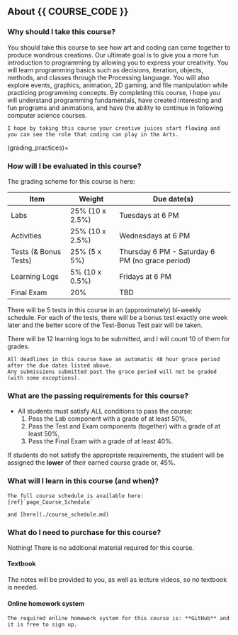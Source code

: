 ## About {{ COURSE_CODE }}

### Why should I take this course?

You should take this course to see how art and coding can come together to produce wondrous creations.
Our ultimate goal is to give you a more fun introduction to programming by allowing you to express your creativity.
You will learn programming basics such as decisions, iteration, objects, methods, and classes through the Processing language.
You will also explore events, graphics, animation, 2D gaming, and file manipulation while practicing programming concepts.
By completing this course, I hope you will understand programming fundamentals, have created interesting and fun programs and animations, and have the ability to continue in following computer science courses.

```{tip}
I hope by taking this course your creative juices start flowing and you can see the role that coding can play in the Arts.
```

(grading_practices)=
### How will I be evaluated in this course?

The grading scheme for this course is here:

| Item                  | Weight          | Due date(s)                                     |
|-----------------------|-----------------|-------------------------------------------------|
| Labs                  | 25% (10 x 2.5%) | Tuesdays at 6 PM                                |
| Activities            | 25% (10 x 2.5%) | Wednesdays at 6 PM                              |
| Tests (& Bonus Tests) | 25% (5 x 5%)    | Thursday 6 PM - Saturday 6 PM (no grace period) |
| Learning Logs         | 5% (10 x 0.5%)  | Fridays at 6 PM                                 |
| Final Exam            | 20%             | TBD                                             |


There will be 5 tests in this course in an (approximately) bi-weekly schedule.
For each of the tests, there will be a bonus test exactly one week later and the better score of the Test-Bonus Test pair will be taken.

There will be 12 learning logs to be submitted, and I will count 10 of them for grades.

```{attention} 
All deadlines in this course have an automatic 48 hour grace period after the due dates listed above.
Any submissions submitted past the grace period will not be graded (with some exceptions).
```

### What are the passing requirements for this course?

- All students must satisfy ALL conditions to pass the course:
    1. Pass the Lab component with a grade of at least 50%,
    1. Pass the Test and Exam components (together) with a grade of at least 50%,
    1. Pass the Final Exam with a grade of at least 40%.

If students do not satisfy the appropriate requirements, the student will be assigned the **lower** of their earned course grade or, 45%.

### What will I learn in this course (and when)?
<!-- 
1. Pellentesque pellentesque ut arcu vel sagittis.
1. Sed faucibus at ipsum pharetra euismod.
1. Interdum et malesuada fames ac ante ipsum primis in faucibus.
1. Vivamus pharetra pretium dui, nec semper enim vehicula nec.
1. Quisque vel odio dui. Aenean ullamcorper arcu sit amet gravida dapibus. -->

```{tip}
The full course schedule is available here: {ref}`page_Course_Schedule`

and [here](./course_schedule.md)
```
### What do I need to purchase for this course?

Nothing! There is no additional material required for this course. 

#### Textbook

The notes will be provided to you, as well as lecture videos, so no textbook is needed.

#### Online homework system

```{tip}
The required online homework system for this course is: **GitHub** and it is free to sign up.
```